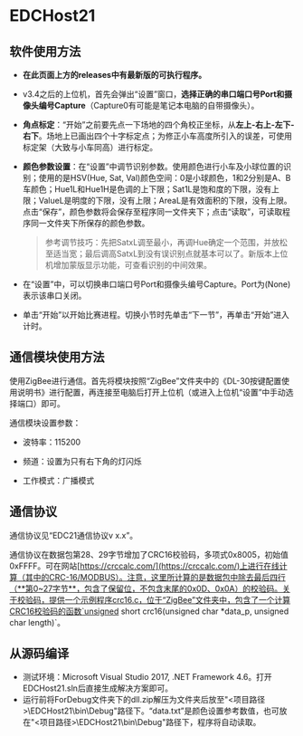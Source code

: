 # EDCHost21
## 软件使用方法
- **在此页面上方的releases中有最新版的可执行程序。**

- v3.4之后的上位机，首先会弹出“设置”窗口，**选择正确的串口端口号Port和摄像头编号Capture**（Capture0有可能是笔记本电脑的自带摄像头）。

- **角点标定**：“开始”之前要先点一下场地的四个角校正坐标，从**左上-右上-左下-右下**。场地上已画出四个十字标定点；为修正小车高度所引入的误差，可使用标定架（大致与小车同高）进行标定。

- **颜色参数设置**：在“设置”中调节识别参数。使用颜色进行小车及小球位置的识别；使用的是HSV(Hue, Sat, Val)颜色空间：0是小球颜色，1和2分别是A、B车颜色；Hue1L和Hue1H是色调的上下限；Sat1L是饱和度的下限，没有上限；ValueL是明度的下限，没有上限；AreaL是有效面积的下限，没有上限。点击“保存”，颜色参数将会保存至程序同一文件夹下；点击“读取”，可读取程序同一文件夹下所保存的颜色参数。
  
  > 参考调节技巧：先把SatxL调至最小，再调Hue确定一个范围，并放松至适当宽；最后调高SatxL到没有误识别点就基本可以了。新版本上位机增加蒙版显示功能，可查看识别的中间效果。
  
- 在“设置”中，可以切换串口端口号Port和摄像头编号Capture。Port为(None)表示该串口关闭。

- 单击“开始”以开始比赛进程。切换小节时先单击“下一节”，再单击“开始”进入计时。

## 通信模块使用方法
使用ZigBee进行通信。首先将模块按照“ZigBee”文件夹中的《DL-30按键配置使用说明书》进行配置，再连接至电脑后打开上位机（或进入上位机“设置”中手动选择端口）即可。

通信模块设置参数：

- 波特率：115200

- 频道：设置为只有右下角的灯闪烁

- 工作模式：广播模式


## 通信协议

通信协议见“EDC21通信协议v x.x”。

通信协议在数据包第28、29字节增加了CRC16校验码，多项式0x8005，初始值0xFFFF。可在网站[https://crccalc.com/](https://crccalc.com/)上进行在线计算（其中的CRC-16/MODBUS）。注意，这里所计算的是数据包中除去最后四行（**第0~27字节**，包含了保留位，不包含末尾的0x0D、0x0A）的校验码。关于校验码，提供一个示例程序crc16.c，位于“ZigBee”文件夹中，包含了一个计算CRC16校验码的函数`unsigned short crc16(unsigned char *data_p, unsigned char length)`。

## 从源码编译

- 测试环境：Microsoft Visual Studio 2017, .NET Framework 4.6。打开EDCHost21.sln后直接生成解决方案即可。
- 运行前将ForDebug文件夹下的dll.zip解压为文件夹后放至"<项目路径>\EDCHost21\bin\Debug"路径下。“data.txt”是颜色设置参考数值，也可放在"<项目路径>\EDCHost21\bin\Debug"路径下，程序将自动读取。